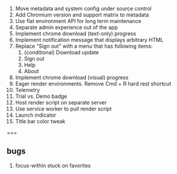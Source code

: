 1. Move metadata and system config under source control
2. Add Chromium version and support matrix to metadata
3. Use flat environment API for long term maintenance
4. Separate admin experience out of the app
5. Implement chrome download (text-only) progress
6. Implement notification message that displays arbitrary HTML
7. Replace "Sign out" with a menu that has following items:
   1. (conditional) Download update
   2. Sign out
   3. Help
   4. About
8. Implement chrome download (visual) progress
9. Eager render environments. Remove Cmd + R hard rest shortcut
10. Telemetry
11. Trial vs. Demo badge
12. Host render script on separate server
13. Use service worker to pull render script
14. Launch indicator
15. Title bar color tweak

===

## bugs

1. focus-within stuck on favorites
